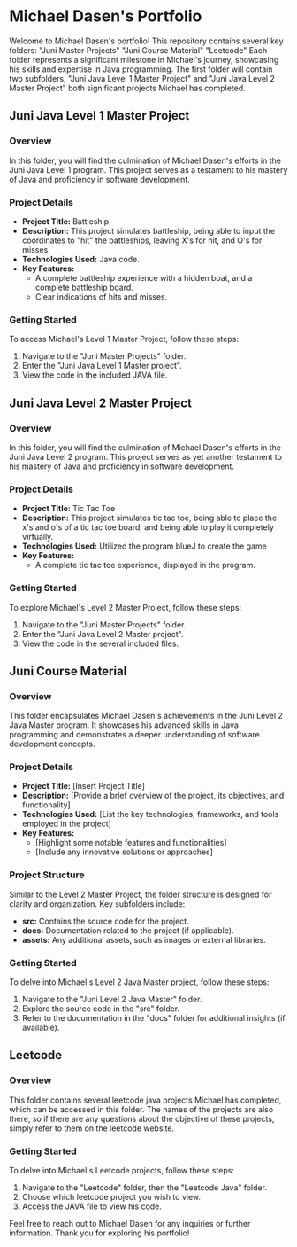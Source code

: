 # Michael Dasen's Portfolio

Welcome to Michael Dasen's portfolio! This repository contains several key folders: "Juni Master Projects" "Juni Course Material" "Leetcode" Each folder represents a significant milestone in Michael's journey, showcasing his skills and expertise in Java programming. The first folder will contain two subfolders, "Juni Java Level 1 Master Project" and "Juni Java Level 2 Master Project" both significant projects Michael has completed.

## Juni Java Level 1 Master Project

### Overview
In this folder, you will find the culmination of Michael Dasen's efforts in the Juni Java Level 1 program. This project serves as a testament to his mastery of Java and proficiency in software development.

### Project Details
- **Project Title:** Battleship
- **Description:** This project simulates battleship, being able to input the coordinates to "hit" the battleships, leaving X's for hit, and O's for misses. 
- **Technologies Used:** Java code.
- **Key Features:**
  - A complete battleship experience with a hidden boat, and a complete battleship board.
  - Clear indications of hits and misses.

### Getting Started
To access Michael's Level 1 Master Project, follow these steps:
1. Navigate to the "Juni Master Projects" folder.
2. Enter the "Juni Java Level 1 Master project".
3. View the code in the included JAVA file.

## Juni Java Level 2 Master Project

### Overview
In this folder, you will find the culmination of Michael Dasen's efforts in the Juni Java Level 2 program. This project serves as yet another testament to his mastery of Java and proficiency in software development.

### Project Details
- **Project Title:** Tic Tac Toe
- **Description:** This project simulates tic tac toe, being able to place the x's and o's of a tic tac toe board, and being able to play it completely virtually.
- **Technologies Used:** Utilized the program blueJ to create the game
- **Key Features:**
  - A complete tic tac toe experience, displayed in the program.

### Getting Started
To explore Michael's Level 2 Master Project, follow these steps:
1. Navigate to the "Juni Master Projects" folder.
2. Enter the "Juni Java Level 2 Master project".
3. View the code in the several included files.

## Juni Course Material

### Overview
This folder encapsulates Michael Dasen's achievements in the Juni Level 2 Java Master program. It showcases his advanced skills in Java programming and demonstrates a deeper understanding of software development concepts.

### Project Details
- **Project Title:** [Insert Project Title]
- **Description:** [Provide a brief overview of the project, its objectives, and functionality]
- **Technologies Used:** [List the key technologies, frameworks, and tools employed in the project]
- **Key Features:**
  - [Highlight some notable features and functionalities]
  - [Include any innovative solutions or approaches]

### Project Structure
Similar to the Level 2 Master Project, the folder structure is designed for clarity and organization. Key subfolders include:
- **src:** Contains the source code for the project.
- **docs:** Documentation related to the project (if applicable).
- **assets:** Any additional assets, such as images or external libraries.

### Getting Started
To delve into Michael's Level 2 Java Master project, follow these steps:
1. Navigate to the "Juni Level 2 Java Master" folder.
2. Explore the source code in the "src" folder.
3. Refer to the documentation in the "docs" folder for additional insights (if available).


## Leetcode

### Overview
This folder contains several leetcode java projects Michael has completed, which can be accessed in this folder. The names of the projects are also there, so if there are any questions about the objective of these projects, simply refer to them on the leetcode website.

### Getting Started
To delve into Michael's Leetcode projects, follow these steps:
1. Navigate to the "Leetcode" folder, then the "Leetcode Java" folder.
2. Choose which leetcode project you wish to view.
3. Access the JAVA file to view his code.

Feel free to reach out to Michael Dasen for any inquiries or further information. Thank you for exploring his portfolio!
